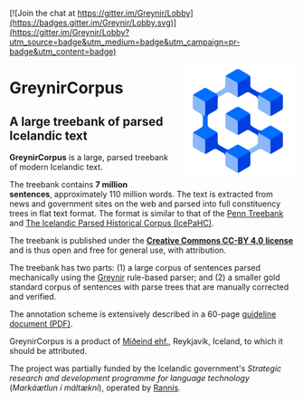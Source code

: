 [![Join the chat at https://gitter.im/Greynir/Lobby](https://badges.gitter.im/Greynir/Lobby.svg)](https://gitter.im/Greynir/Lobby?utm_source=badge&utm_medium=badge&utm_campaign=pr-badge&utm_content=badge)

<img src="img/greynir-logo-large.png" alt="Greynir" width="200" height="200" align="right" style="margin-left:20px; margin-bottom: 20px;">

# GreynirCorpus

## A large treebank of parsed Icelandic text

**GreynirCorpus** is a large, parsed treebank of modern Icelandic text.

The treebank contains **7 million sentences**, approximately 110 million words.
The text is extracted from news and government sites on the web and
parsed into full constituency trees in flat text format. The format is
similar to that of the [Penn Treebank](http://citeseerx.ist.psu.edu/viewdoc/download?doi=10.1.1.9.8216&rep=rep1&type=pdf)
and [The Icelandic Parsed Historical Corpus (IcePaHC)](https://linguist.is/icelandic_treebank/Icelandic_Parsed_Historical_Corpus_(IcePaHC)).

The treebank is published under
the [**Creative Commons CC-BY 4.0 license**](https://creativecommons.org/licenses/by/4.0/)
and is thus open and free for general use, with attribution.

The treebank has two parts: (1) a large corpus of sentences parsed mechanically
using the [Greynir](https://github.com/mideind/ReynirPackage) rule-based parser;
and (2) a smaller gold standard corpus of sentences with parse trees that are manually
corrected and verified.

The annotation scheme is extensively described in a 60-page
[guideline document (PDF)](https://github.com/mideind/ReynirPackage/blob/master/doc/_static/annotation_instructions.pdf?raw=true).

GreynirCorpus is a product of [Miðeind ehf.](https://mideind.is), Reykjavík, Iceland,
to which it should be attributed.

The project was partially funded by the Icelandic
government's *Strategic research and development programme for language technology*
(*Markáætlun í máltækni*), operated by [Rannís](https://rannis.is).
